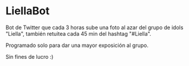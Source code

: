 # LiellaBot

Bot de Twitter que cada 3 horas sube una foto al azar del grupo de idols "Liella", también retuitea cada 45 min del hashtag "#Liella".

Programado solo para dar una mayor exposición al grupo.

Sin fines de lucro :)
